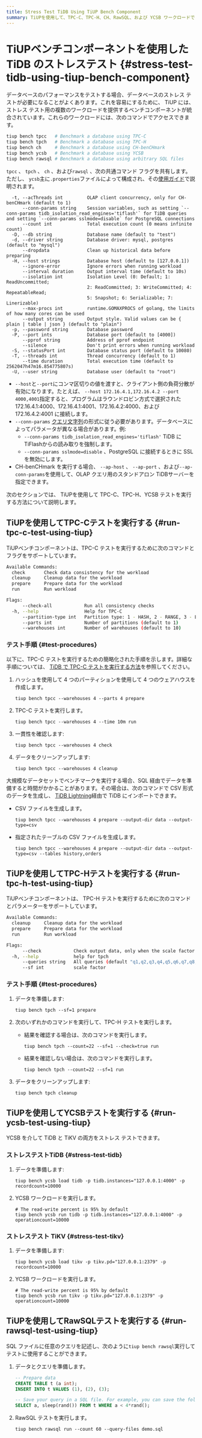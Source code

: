 ```yaml
---
title: Stress Test TiDB Using TiUP Bench Component
summary: TiUPを使用して、TPC-C、TPC-H、CH、RawSQL、および YCSB ワークロードで TiDB のストレス テストを実行する方法を学習します。
---
```


# TiUPベンチコンポーネントを使用した TiDB のストレステスト {#stress-test-tidb-using-tiup-bench-component}

データベースのパフォーマンスをテストする場合、データベースのストレス テストが必要になることがよくあります。これを容易にするために、 TiUP には、ストレス テスト用の複数のワークロードを提供するベンチコンポーネントが統合されています。これらのワークロードには、次のコマンドでアクセスできます。

```bash
tiup bench tpcc   # Benchmark a database using TPC-C
tiup bench tpch   # Benchmark a database using TPC-H
tiup bench ch     # Benchmark a database using CH-benCHmark
tiup bench ycsb   # Benchmark a database using YCSB
tiup bench rawsql # Benchmark a database using arbitrary SQL files
```

`tpcc` 、 `tpch` 、 `ch` 、および`rawsql` 、次の共通コマンド フラグを共有します。ただし、 `ycsb`主に`.properties`ファイルによって構成され、その[使用ガイド](https://github.com/pingcap/go-ycsb#usage)で説明されます。

      -t, --acThreads int         OLAP client concurrency, only for CH-benCHmark (default to 1)
          --conn-params string    Session variables, such as setting `--conn-params tidb_isolation_read_engines='tiflash'` for TiDB queries and setting `--conn-params sslmode=disable` for PostgreSQL connections
          --count int             Total execution count (0 means infinite count)
      -D, --db string             Database name (default to "test")
      -d, --driver string         Database driver: mysql, postgres (default to "mysql")
          --dropdata              Clean up historical data before preparing
      -H, --host strings          Database host (default to [127.0.0.1])
          --ignore-error          Ignore errors when running workload
          --interval duration     Output interval time (default to 10s)
          --isolation int         Isolation Level (0: Default; 1: ReadUncommitted;
                                  2: ReadCommitted; 3: WriteCommitted; 4: RepeatableRead;
                                  5: Snapshot; 6: Serializable; 7: Linerizable)
          --max-procs int         runtime.GOMAXPROCS of golang, the limits of how many cores can be used
          --output string         Output style. Valid values can be { plain | table | json } (default to "plain")
      -p, --password string       Database password
      -P, --port ints             Database port (default to [4000])
          --pprof string          Address of pprof endpoint
          --silence               Don't print errors when running workload
      -S, --statusPort int        Database status port (default to 10080)
      -T, --threads int           Thread concurrency (default to 1)
          --time duration         Total execution time (default to 2562047h47m16.854775807s)
      -U, --user string           Database user (default to "root")

-   `--host`と`--port`にコンマ区切りの値を渡すと、クライアント側の負荷分散が有効になります。たとえば、 `--host 172.16.4.1,172.16.4.2 --port 4000,4001`指定すると、プログラムはラウンドロビン方式で選択された 172.16.4.1:4000、172.16.4.1:4001、172.16.4.2:4000、および 172.16.4.2:4001 に接続します。
-   `--conn-params` [クエリ文字列](https://en.wikipedia.org/wiki/Query_string)の形式に従う必要があります。データベースによってパラメータが異なる場合があります。例:
    -   `--conn-params tidb_isolation_read_engines='tiflash'` TiDB にTiFlashからの読み取りを強制します。
    -   `--conn-params sslmode=disable` 、PostgreSQL に接続するときに SSL を無効にします。
-   CH-benCHmark を実行する場合、 `--ap-host` 、 `--ap-port` 、および`--ap-conn-params`を使用して、OLAP クエリ用のスタンドアロン TiDBサーバーを指定できます。

次のセクションでは、 TiUPを使用して TPC-C、TPC-H、YCSB テストを実行する方法について説明します。

## TiUPを使用してTPC-Cテストを実行する {#run-tpc-c-test-using-tiup}

TiUPベンチコンポーネントは、TPC-C テストを実行するために次のコマンドとフラグをサポートしています。

```bash
Available Commands:
  check       Check data consistency for the workload
  cleanup     Cleanup data for the workload
  prepare     Prepare data for the workload
  run         Run workload

Flags:
      --check-all            Run all consistency checks
  -h, --help                 Help for TPC-C
      --partition-type int   Partition type: 1 - HASH, 2 - RANGE, 3 - LIST (HASH-like), 4 - LIST (RANGE-like) (default to 1)
      --parts int            Number of partitions (default to 1)
      --warehouses int       Number of warehouses (default to 10)

```

### テスト手順 {#test-procedures}

以下に、TPC-C テストを実行するための簡略化された手順を示します。詳細な手順については、 [TiDB で TPC-C テストを実行する方法](/benchmark/benchmark-tidb-using-tpcc.md)を参照してください。

1.  ハッシュを使用して 4 つのパーティションを使用して 4 つのウェアハウスを作成します。

    ```shell
    tiup bench tpcc --warehouses 4 --parts 4 prepare
    ```

2.  TPC-C テストを実行します。

    ```shell
    tiup bench tpcc --warehouses 4 --time 10m run
    ```

3.  一貫性を確認します:

    ```shell
    tiup bench tpcc --warehouses 4 check
    ```

4.  データをクリーンアップします:

    ```shell
    tiup bench tpcc --warehouses 4 cleanup
    ```

大規模なデータセットでベンチマークを実行する場合、SQL 経由でデータを準備すると時間がかかることがあります。その場合は、次のコマンドで CSV 形式のデータを生成し、 [TiDB Lightning](/tidb-lightning/tidb-lightning-overview.md)経由で TiDB にインポートできます。

-   CSV ファイルを生成します。

    ```shell
    tiup bench tpcc --warehouses 4 prepare --output-dir data --output-type=csv
    ```

-   指定されたテーブルの CSV ファイルを生成します。

    ```shell
    tiup bench tpcc --warehouses 4 prepare --output-dir data --output-type=csv --tables history,orders
    ```

## TiUPを使用してTPC-Hテストを実行する {#run-tpc-h-test-using-tiup}

TiUPベンチコンポーネントは、 TPC-H テストを実行するために次のコマンドとパラメーターをサポートしています。

```bash
Available Commands:
  cleanup     Cleanup data for the workload
  prepare     Prepare data for the workload
  run         Run workload

Flags:
      --check            Check output data, only when the scale factor equals 1
  -h, --help             help for tpch
      --queries string   All queries (default "q1,q2,q3,q4,q5,q6,q7,q8,q9,q10,q11,q12,q13,q14,q15,q16,q17,q18,q19,q20,q21,q22")
      --sf int           scale factor
```

### テスト手順 {#test-procedures}

1.  データを準備します:

    ```shell
    tiup bench tpch --sf=1 prepare
    ```

2.  次のいずれかのコマンドを実行して、TPC-H テストを実行します。

    -   結果を確認する場合は、次のコマンドを実行します。

        ```shell
        tiup bench tpch --count=22 --sf=1 --check=true run
        ```

    -   結果を確認しない場合は、次のコマンドを実行します。

        ```shell
        tiup bench tpch --count=22 --sf=1 run
        ```

3.  データをクリーンアップします:

    ```shell
    tiup bench tpch cleanup
    ```

## TiUPを使用してYCSBテストを実行する {#run-ycsb-test-using-tiup}

YCSB を介して TiDB と TiKV の両方をストレス テストできます。

### ストレステストTiDB {#stress-test-tidb}

1.  データを準備します:

    ```shell
    tiup bench ycsb load tidb -p tidb.instances="127.0.0.1:4000" -p recordcount=10000
    ```

2.  YCSB ワークロードを実行します。

    ```shell
    # The read-write percent is 95% by default
    tiup bench ycsb run tidb -p tidb.instances="127.0.0.1:4000" -p operationcount=10000
    ```

### ストレステスト TiKV {#stress-test-tikv}

1.  データを準備します:

    ```shell
    tiup bench ycsb load tikv -p tikv.pd="127.0.0.1:2379" -p recordcount=10000
    ```

2.  YCSB ワークロードを実行します。

    ```shell
    # The read-write percent is 95% by default
    tiup bench ycsb run tikv -p tikv.pd="127.0.0.1:2379" -p operationcount=10000
    ```

## TiUPを使用してRawSQLテストを実行する {#run-rawsql-test-using-tiup}

SQL ファイルに任意のクエリを記述し、次のように`tiup bench rawsql`実行してテストに使用することができます。

1.  データとクエリを準備します。

    ```sql
    -- Prepare data
    CREATE TABLE t (a int);
    INSERT INTO t VALUES (1), (2), (3);

    -- Save your query in a SQL file. For example, you can save the following query in `demo.sql`.
    SELECT a, sleep(rand()) FROM t WHERE a < 4*rand();
    ```

2.  RawSQL テストを実行します。

    ```shell
    tiup bench rawsql run --count 60 --query-files demo.sql
    ```
